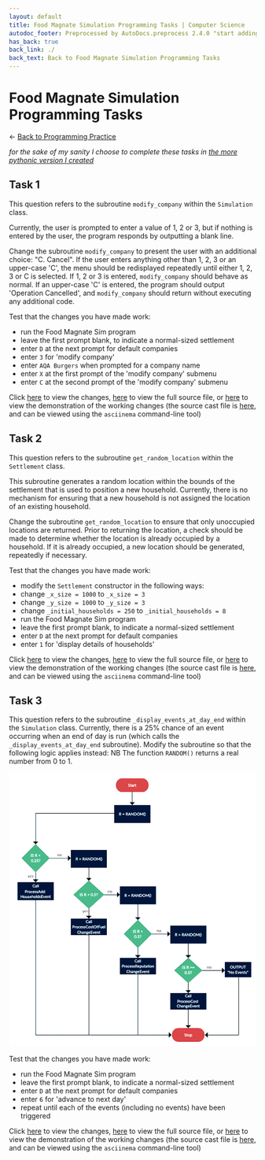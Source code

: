 ```yaml
---
layout: default
title: Food Magnate Simulation Programming Tasks | Computer Science
autodoc_footer: Preprocessed by AutoDocs.preprocess 2.4.0 "start adding backlinks" ⓒ Starwort, 2020
has_back: true
back_link: ./
back_text: Back to Food Magnate Simulation Programming Tasks
---
```


# Food Magnate Simulation Programming Tasks

← [Back to Programming Practice](./index.html)

*for the sake of my sanity I choose to complete these tasks in [the more pythonic version I created](./pythonic_food_magnate_simulation.py)*

## Task 1

This question refers to the subroutine `modify_company` within the `Simulation` class.

Currently, the user is prompted to enter a value of 1, 2 or 3, but if nothing is entered by the user, the program responds by outputting a blank line.

Change the subroutine `modify_company` to present the user with an additional choice: "C. Cancel". If the user enters anything other than 1, 2, 3 or an upper-case 'C', the menu should be redisplayed repeatedly until either 1, 2, 3 or C is selected. If 1, 2 or 3 is entered, `modify_company` should behave as normal. If an upper-case 'C' is entered, the program should output 'Operation Cancelled', and `modify_company` should return without executing any additional code.

Test that the changes you have made work:

- run the Food Magnate Sim program
- leave the first prompt blank, to indicate a normal-sized settlement
- enter `D` at the next prompt for default companies
- enter `3` for 'modify company'
- enter `AQA Burgers` when prompted for a company name
- enter `X` at the first prompt of the 'modify company' submenu
- enter `C` at the second prompt of the 'modify company' submenu

Click [here](./task_1.diff) to view the changes, [here](./pythonic_food_magnate_simulation_task_1.py) to view the full source file, or [here](https://asciinema.org/a/GScNovuXm5mVAWNgHZRTx9Hk5) to view the demonstration of the working changes (the source cast file is [here](./task_1.cast), and can be viewed using the `asciinema` command-line tool)

## Task 2

This question refers to the subroutine `get_random_location` within the `Settlement` class.

This subroutine generates a random location within the bounds of the settlement that is used to position a new household. Currently, there is no mechanism for ensuring that a new household is not assigned the location of an existing household.

Change the subroutine `get_random_location` to ensure that only unoccupied locations are returned. Prior to returning the location, a check should be made to determine whether the location is already occupied by a household. If it is already occupied, a new location should be generated, repeatedly if necessary.

Test that the changes you have made work:

- modify the `Settlement` constructor in the following ways:
- change `_x_size = 1000` to `_x_size = 3`
- change `_y_size = 1000` to `_y_size = 3`
- change `_initial_households = 250` to `_initial_households = 8`
- run the Food Magnate Sim program
- leave the first prompt blank, to indicate a normal-sized settlement
- enter `D` at the next prompt for default companies
- enter `1` for 'display details of households'

Click [here](./task_2.diff) to view the changes, [here](./pythonic_food_magnate_simulation_task_2.py) to view the full source file, or [here](https://asciinema.org/a/rcu9oyb6Qg58vQTiMmpbIdhue) to view the demonstration of the working changes (the source cast file is [here](./task_2.cast), and can be viewed using the `asciinema` command-line tool)

## Task 3

This question refers to the subroutine `_display_events_at_day_end` within the `Simulation` class.
Currently, there is a 25% chance of an event occurring when an end of day is run (which calls the `_display_events_at_day_end` subroutine). Modify the subroutine so that the following logic applies instead:
NB The function `RANDOM()` returns a real number from 0 to 1.

[![Task 3 logic](./task_3_logic.png)](./task_3_logic.png)

Test that the changes you have made work:

- run the Food Magnate Sim program
- leave the first prompt blank, to indicate a normal-sized settlement
- enter `D` at the next prompt for default companies
- enter `6` for 'advance to next day'
- repeat until each of the events (including no events) have been triggered

Click [here](./task_3.diff) to view the changes, [here](./pythonic_food_magnate_simulation_task_3.py) to view the full source file, or [here](https://asciinema.org/a/L1NIRev1K23g6FkT8wClAeBoo) to view the demonstration of the working changes (the source cast file is [here](./task_3.cast), and can be viewed using the `asciinema` command-line tool)
